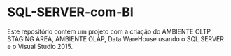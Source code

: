 # SQL-SERVER-com-BI
Este repositório contém um projeto com a criação do AMBIENTE OLTP, STAGING AREA, AMBIENTE OLAP, Data WareHouse usando o SQL SERVER e o Visual Studio 2015.
